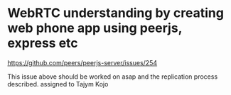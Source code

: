 # WebRTC understanding by creating web phone app using peerjs, express etc

<!-- to try out to fix -->
https://github.com/peers/peerjs-server/issues/254

This issue above should be worked on asap and the replication process described.
assigned to Tajym Kojo

